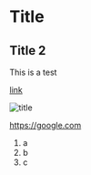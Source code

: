 # Title
## Title 2
This is a test

[link](README.md)

![title](http://www.pngall.com/wp-content/uploads/4/True-Bug-PNG-HD-Image.png)

<https://google.com>

1. a
2. b
3. c
